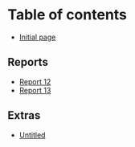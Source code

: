 # Table of contents

* [Initial page](README.md)

## Reports

* [Report 12](reports/report-12.md)
* [Report 13](reports/report-13.md)

## Extras

* [Untitled](extras/untitled.md)

